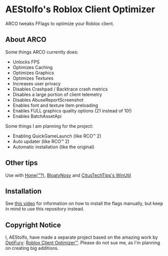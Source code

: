 # AEStolfo's Roblox Client Optimizer

ARCO tweaks FFlags to optimize your Roblox client.

## About ARCO
Some things ARCO currently does:
- Unlocks FPS
- Optimizes Caching
- Optimizes Graphics
- Optimizes Textures
- Increases user privacy
- Disables Crashpad / Backtrace crash metrics
- Disables a large portion of client telemetry
- Disables AbuseReportScreenshot
- Enables font and texture item preloading
- Enables FULL graphics quality options (21 instead of 10!)
- Enables BatchAssetApi

Some things I am planning for the project:
- Enabling QuickGameLaunch (like RCO™ 2)
- Auto updater (like RCO™ 2)
- Automatic installation (like the original)

## Other tips
Use with [Hone(™?)](https://www.hone.gg/), [BloatyNosy](https://www.github.com/builtbybel/BloatyNosy/) and [CitusTechTips's WinUtil](https://www.github.com/ChrisTitusTech/winutil)

## Installation
See [this video](https://www.youtube.com/watch?v=aY7US2Zl47M) for information on how to install the flags manually, but keep in mind to use this repository instead.

## Copyright Notice
I, AEStolfo, have made a separate project based on the amazing work by [OptiFury](https://www.optifury.com): [Roblox Client Optimizer™](https://rco.simulhost.com/). Please do not sue me, as I'm planning on creating big additions.
